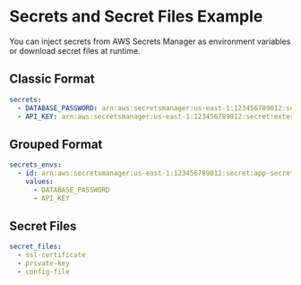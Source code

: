 # Secrets and Secret Files Example

You can inject secrets from AWS Secrets Manager as environment variables or download secret files at runtime.

## Classic Format

```yaml
secrets:
  - DATABASE_PASSWORD: arn:aws:secretsmanager:us-east-1:123456789012:secret:prod-db-password
  - API_KEY: arn:aws:secretsmanager:us-east-1:123456789012:secret:external-api-key
```

## Grouped Format

```yaml
secrets_envs:
  - id: arn:aws:secretsmanager:us-east-1:123456789012:secret:app-secrets-abc123
    values:
      - DATABASE_PASSWORD
      - API_KEY
```

## Secret Files

```yaml
secret_files:
  - ssl-certificate
  - private-key
  - config-file
```
